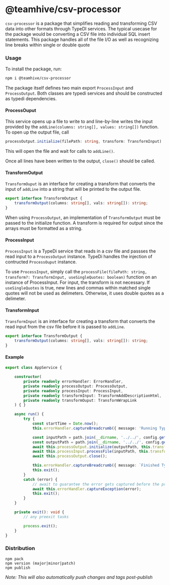 # @teamhive/csv-processor

`csv-processor` is a package that simplifies reading and transforming CSV data into other formats through TypeDI services.
The typical usecase for the package would be converting a CSV file into individual SQL insert statements.
This package handles all of the file I/O as well as recognizing line breaks within single or double quote 

### Usage
To install the package, run:
```sh
npm i @teamhive/csv-processor
```

The package itself defines two main export `ProcessInput` and `ProcessOutput`.  Both classes are 
typedi services and should be constructed as typedi dependencies.

#### ProcessOuput
This service opens up a file to write to and line-by-line writes the input provided by the `addLine(columns: string[], values: string[])` function.  To open up the output file, call 

```Typescript
processOutput.initialize(filePath: string, transform: TransformInput)
```

This will open the file and wait for calls to `addLine()`.

Once all lines have been written to the output, `close()` should be called.

#### TransformOutput
`TransformOuput` is an interface for creating a transform that converts the input of `addLine` into a string that will be printed to the output file.
```Typescript
export interface TransformOutput {
    transformOutput(columns: string[], vals: string[]): string;
}
```

When using `ProcessOutput`, an implementation of `TransformOutput` must be passed to the initialize function. A transform is required for output since the arrays must be formatted as a string.

#### ProcessInput
`ProcessInput` is a TypeDi service that reads in a csv file and passses the read input to a `ProcessOutput` instance.  TypeDi handles the injection of contructed `ProcessOuput` instance.

To use `ProcessInput`, simply call the `processFile(filePath: string, transform?: TransformInput, useSingleQuotes: boolean)` function on an instance of ProcessInput. For input, the transform is not necessary.  If `useSingleQuotes` is true, new lines and commas within matched single quotes will not be used as delimeters.  Otherwise, it uses double quotes as a delimeter.

#### TransformInput
`TransformInput` is an interface for creating a transform that converts the read input from the csv file before it is passed to `addLine`.
```Typescript
export interface TransformOutput {
    transformOutput(columns: string[], vals: string[]): string;
}
```

#### Example

```Typescript
export class AppService {

    constructor(
        private readonly errorHandler: ErrorHandler,
        private readonly processOutput: ProcessOutput,
        private readonly processInput: ProcessInput,
        private readonly transformInput: TransformAddDescriptionHtml,
        private readonly transformOuput: TransformWrapLink
    ) { }

    async run() {
        try {
            const startTime = Date.now();
            this.errorHandler.captureBreadcrumb({ message: 'Running TypeDi Seed...' });

            const inputPath = path.join(__dirname, '../../', config.get<string>('path.input'));
            const outputPath = path.join(__dirname, '../../', config.get<string>('path.output'));
            await this.processOutput.initialize(outputPath, this.transformOuput);
            await this.processInput.processFile(inputPath, this.transformInput);
            await this.processOutput.close();

            this.errorHandler.captureBreadcrumb({ message: `Finished TypeDi seeds in ${Date.now() - startTime} ms` });
            this.exit();
        }
        catch (error) {
            // await to guarantee the error gets captured before the process exits
            await this.errorHandler.captureException(error);
            this.exit();
        }
    }

    private exit(): void {
        // any preexit tasks

        process.exit();
    }
}
```

### Distribution
```
npm pack
npm version (major|minor|patch)
npm publish
```

_Note: This will also automatically push changes and tags post-publish_
